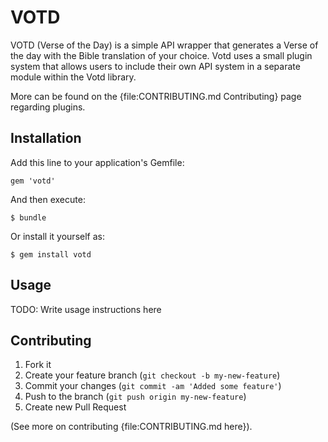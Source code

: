 # VOTD

VOTD (Verse of the Day) is a simple API wrapper that generates a Verse of the day with the
Bible translation of your choice. Votd uses a small plugin system that allows users to
include their own API system in a separate module within the Votd library.

More can be found on the {file:CONTRIBUTING.md Contributing} page regarding plugins.

## Installation

Add this line to your application's Gemfile:

    gem 'votd'

And then execute:

    $ bundle

Or install it yourself as:

    $ gem install votd

## Usage

TODO: Write usage instructions here

## Contributing

1. Fork it
2. Create your feature branch (`git checkout -b my-new-feature`)
3. Commit your changes (`git commit -am 'Added some feature'`)
4. Push to the branch (`git push origin my-new-feature`)
5. Create new Pull Request

(See more on contributing {file:CONTRIBUTING.md here}).
